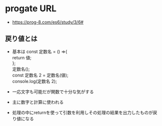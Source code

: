 # progate URL

- https://prog-8.com/es6/study/3/6#

## 戻り値とは

- 基本は const 定数名 = () =>{<br>return 値;<br>};<br>定数名();<br>const 定数名 2 = 定数名(値);<br>console.log(定数名 2);

- 一応文字も可能だが関数で十分な気がする

- 主に数字と計算に使われる

- 処理の中にreturnを使って引数を利用しその処理の結果を出力したものが戻り値になる
